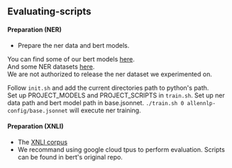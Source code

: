 ## Evaluating-scripts
#### Preparation (NER)
- Prepare the ner data and bert models.

You can find some of our bert models [here](..).    
And some NER datasets [here](https://github.com/pfliu-nlp/Named-Entity-Recognition-NER-Papers/tree/master/ner_dataset).  
We are not authorized to release the ner dataset we experimented on.  

Follow ``init.sh`` and add the current directories path to python's path.  
Set up PROJECT_MODELS and PROJECT_SCRIPTS in ``train.sh``.
Set up ner data path and bert model path in base.jsonnet.
``./train.sh 0 allennlp-config/base.jsonnet`` will execute ner training.

#### Preparation (XNLI)
- The [XNLI corpus](https://www.nyu.edu/projects/bowman/xnli/)
- We recommand using google cloud tpus to perform evaluation. Scripts can be found in bert's original repo.
